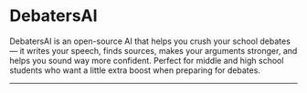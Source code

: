 # DebatersAI

DebatersAI is an open-source AI that helps you crush your school debates — it writes your speech, finds sources, makes your arguments stronger, and helps you sound way more confident. Perfect for middle and high school students who want a little extra boost when preparing for debates.

--- 
